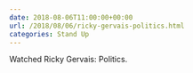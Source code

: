 ```yaml
---
date: 2018-08-06T11:00:00+00:00
url: /2018/08/06/ricky-gervais-politics.html
categories: Stand Up
---
```

Watched Ricky Gervais: Politics.




